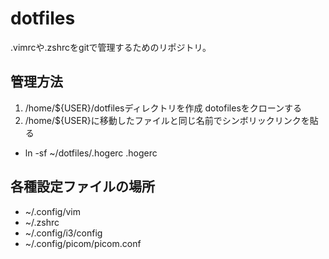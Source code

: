 # dotfiles
.vimrcや.zshrcをgitで管理するためのリポジトリ。
## 管理方法
1. /home/${USER}/dotfilesディレクトリを作成
dotofilesをクローンする
4. /home/${USER}に移動したファイルと同じ名前でシンボリックリンクを貼る
- ln -sf ~/dotfiles/.hogerc .hogerc
## 各種設定ファイルの場所
- ~/.config/vim
- ~/.zshrc
- ~/.config/i3/config
- ~/.config/picom/picom.conf
